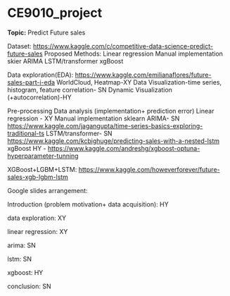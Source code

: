 # CE9010_project
**Topic:** Predict Future sales

Dataset: https://www.kaggle.com/c/competitive-data-science-predict-future-sales
Proposed Methods:
Linear regression
Manual implementation
skier
ARIMA
LSTM/transformer
xgBoost

Data exploration(EDA):
https://www.kaggle.com/emilianaflores/future-sales-part-i-eda 
WorldCloud, Heatmap-XY 
Data Visualization-time series, histogram, feature correlation- SN
Dynamic Visualization (+autocorrelation)-HY


Pre-processing
Data analysis (implementation+ prediction error)
Linear regression - XY
Manual implementation
sklearn
ARIMA- SN https://www.kaggle.com/jagangupta/time-series-basics-exploring-traditional-ts
LSTM/transformer- SN 
https://www.kaggle.com/kcbighuge/predicting-sales-with-a-nested-lstm
xgBoost HY -
https://www.kaggle.com/andreshg/xgboost-optuna-hyperparameter-tunning

XGBoost+LGBM+LSTM: https://www.kaggle.com/howeverforever/future-sales-xgb-lgbm-lstm



Google slides arrangement:


Introduction (problem motivation+ data acquisition): HY 

data exploration: XY

linear regression: XY 

arima: SN 

lstm: SN 

xgboost: HY 

conclusion: SN 






